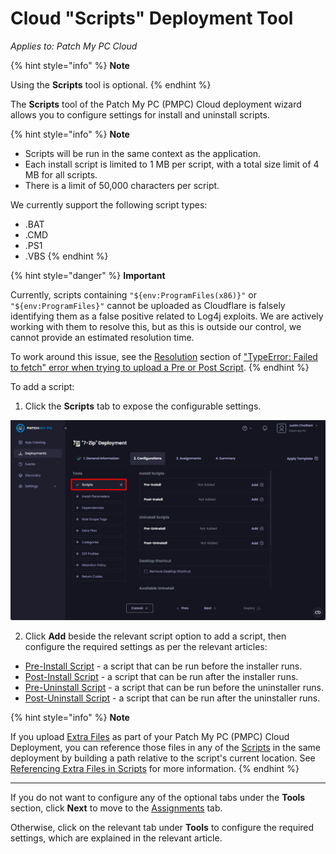 # Cloud "Scripts" Deployment Tool

_Applies to: Patch My PC Cloud_

{% hint style="info" %}
**Note**

Using the **Scripts** tool is optional.
{% endhint %}

The **Scripts** tool of the Patch My PC (PMPC) Cloud deployment wizard allows you to configure settings for install and uninstall scripts.

{% hint style="info" %}
**Note**

* Scripts will be run in the same context as the application.
* Each install script is limited to 1 MB per script, with a total size limit of 4 MB for all scripts.
* There is a limit of 50,000 characters per script.

We currently support the following script types:

* .BAT
* .CMD
* .PS1
* .VBS
{% endhint %}

{% hint style="danger" %}
**Important**

Currently, scripts containing `"${env:ProgramFiles(x86)}"` or `"${env:ProgramFiles}"` cannot be uploaded as Cloudflare is falsely identifying them as a false positive related to Log4j exploits. We are actively working with them to resolve this, but as this is outside our control, we cannot provide an estimated resolution time.

To work around this issue, see the [Resolution](../../../../cloud-troubleshooting/troubleshooting-cloud-deployments/typeerror-failed-to-fetch-error-when-trying-to-upload-a-pre-or-post-script-in-cloud.md#resolution) section of ["TypeError: Failed to fetch" error when trying to upload  a Pre or Post Script](../../../../cloud-troubleshooting/troubleshooting-cloud-deployments/typeerror-failed-to-fetch-error-when-trying-to-upload-a-pre-or-post-script-in-cloud.md).
{% endhint %}

To add a script:

1. Click the **Scripts** tab to expose the configurable settings.

![Clicking the &#x22;Scripts&#x22; tab to expose the configurable settings](/_images/image%20%282603%29.png "Clicking the &#x22;Scripts&#x22; tab to expose the configurable settings")

2. Click **Add** beside the relevant script option to add a script, then configure the required settings as per the relevant articles:

* [Pre-Install Script](cloud-pre-install-scripts.md) - a script that can be run before the installer runs.
* [Post-Install Script](cloud-post-install-scripts.md) - a script that can be run after the installer runs.
* [Pre-Uninstall Script](cloud-pre-uninstall-scripts.md) - a script that can be run before the uninstaller runs.
* [Post-Uninstall Script](cloud-post-uninstall-script.md) - a script that can be run after the uninstaller runs.

{% hint style="info" %}
**Note**

If you upload [Extra Files](../extra-files-deployments.md) as part of your Patch My PC (PMPC) Cloud Deployment, you can reference those files in any of the [Scripts](./) in the same deployment by building a path relative to the script's current location. See [Referencing Extra Files in Scripts](../../../cloud-deployments-reference/referencing-extra-files-in-scripts.md) for more information.
{% endhint %}

***

If you do not want to configure any of the optional tabs under the **Tools** section, click **Next** to move to the [Assignments](../../cloud-assignments-deployment-tab.md) tab.

Otherwise, click on the relevant tab under **Tools** to configure the required settings, which are explained in the relevant article.
